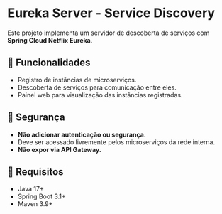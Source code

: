 # Eureka Server - Service Discovery

Este projeto implementa um servidor de descoberta de serviços com **Spring Cloud Netflix Eureka**.

## 🧭 Funcionalidades

- Registro de instâncias de microserviços.
- Descoberta de serviços para comunicação entre eles.
- Painel web para visualização das instâncias registradas.

## 🔐 Segurança

- **Não adicionar autenticação ou segurança.**
- Deve ser acessado livremente pelos microserviços da rede interna.
- **Não expor via API Gateway.**

## 🧭 Requisitos

- Java 17+
- Spring Boot 3.1+
- Maven 3.9+
